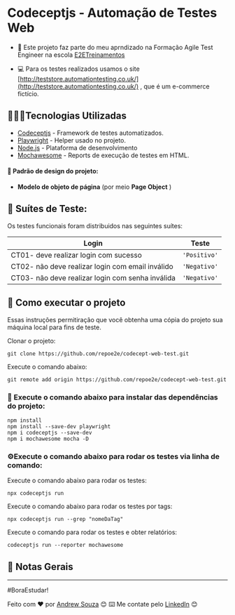 # Codeceptjs - Automação de Testes Web

- 📌 Este projeto faz parte do meu aprndizado na Formação Agile Test Engineer na escola [E2ETreinamentos](https://e2etreinamentos.com.br/)

- 💻 Para os testes realizados usamos o site [http://teststore.automationtesting.co.uk/](http://teststore.automationtesting.co.uk/) , que é um e-commerce fictício.


##  👨🏻‍💻Tecnologias Utilizadas
- [Codeceptjs](https://codecept.io/quickstart/) - Framework de testes automatizados.
-  [Playwright](https://codecept.io/helpers/Playwright/#playwright) - Helper usado no projeto.
- [Node.js](https://nodejs.org/en/) - Plataforma de desenvolvimento
- [Mochawesome](https://codecept.io/reports/#html) - Reports de execução de testes em HTML.

#### 🎨 Padrão de design do projeto:
-   **Modelo de objeto de página** (por meio **Page Object** )


## 🧪 Suítes de Teste:
Os testes funcionais foram distribuidos nas seguintes suítes:

   |  Login                                        |   Teste     |                          
   |-----------------------------------------------|-------------|
   |CT01- deve realizar login com sucesso                |`'Positivo'` |
   |CT02- não deve realizar login com email inválido     |`'Negativo'` |
   |CT03- não deve realizar login com senha inválida      |`'Negativo'` |

 
   
## 🚀 Como executar o projeto
Essas instruções permitiração que você obtenha uma cópia do projeto  sua máquina local para fins de teste.

Clonar o projeto:
```
git clone https://github.com/repoe2e/codecept-web-test.git
```

Execute o comando abaixo:
```
git remote add origin https://github.com/repoe2e/codecept-web-test.git
```

### 🤖 Execute o comando abaixo para instalar das dependências do projeto:
```
npm install
npm install --save-dev playwright
npm i codeceptjs --save-dev
npm i mochawesome mocha -D
```
### ⚙️Execute o comando abaixo para rodar os testes via linha de comando:

Execute o comando abaixo para rodar os testes:
```
npx codeceptjs run 
```
Execute o comando abaixo para rodar os testes por tags:
```
npx codeceptjs run --grep "nomeDaTag"
```
Execute o comando para rodar os testes e obter relatórios:
```
codeceptjs run --reporter mochawesome
```

## 📌 Notas Gerais
 ---
#BoraEstudar!
 
Feito com ❤️ por [Andrew Souza](https://github.com/Andrew-Souza03) 😊
⌨️ Me contate pelo [LinkedIn](https://www.linkedin.com/in/andrew-eduardo-569a28187/) 😊
